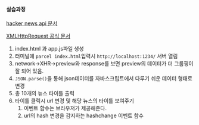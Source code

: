 #### 실습과정

[hacker news api 문서](https://github.com/tastejs/hacker-news-pwas/blob/master/docs/api.md)

[XMLHttpRequest 공식 문서](https://developer.mozilla.org/ko/docs/Web/API/XMLHttpRequest)

1. index.html 과 app.js파일 생성
2. 터미널에 `parcel index.html`입력시 `http://localhost:1234/` 서버 열림
3. network->XHR->preview와 response를 보면 preview의 데이터가 더 그룹핑이 잘 되어 있음.
4. `JSON.parse()`을 통해 json데이터를 자바스크립트에서 다루기 쉬운 데이터 형태로 변경
5. 총 10개의 뉴스 타이틀 출력
6. 타이틀 클릭시 url 변경 및 해당 뉴스의 타이틀 보여주기
   1. 이벤트 함수는 브라우저가 제공해준다.
   2. url의 hash 변경을 감지하는 hashchange 이벤트 함수
